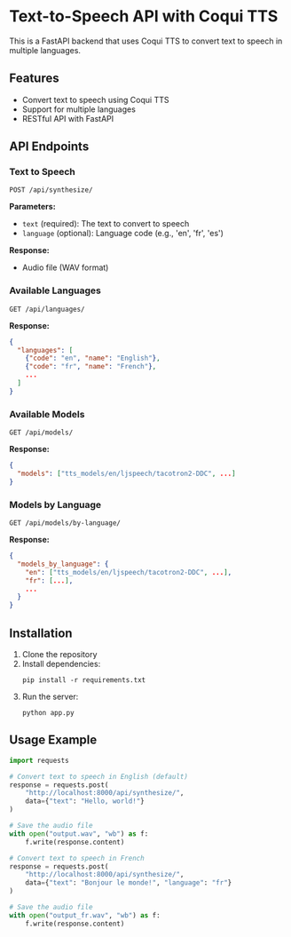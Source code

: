 # Text-to-Speech API with Coqui TTS

This is a FastAPI backend that uses Coqui TTS to convert text to speech in multiple languages.

## Features

- Convert text to speech using Coqui TTS
- Support for multiple languages
- RESTful API with FastAPI

## API Endpoints

### Text to Speech

```
POST /api/synthesize/
```

**Parameters:**

- `text` (required): The text to convert to speech
- `language` (optional): Language code (e.g., 'en', 'fr', 'es')

**Response:**

- Audio file (WAV format)

### Available Languages

```
GET /api/languages/
```

**Response:**

```json
{
  "languages": [
    {"code": "en", "name": "English"},
    {"code": "fr", "name": "French"},
    ...
  ]
}
```

### Available Models

```
GET /api/models/
```

**Response:**

```json
{
  "models": ["tts_models/en/ljspeech/tacotron2-DDC", ...]
}
```

### Models by Language

```
GET /api/models/by-language/
```

**Response:**

```json
{
  "models_by_language": {
    "en": ["tts_models/en/ljspeech/tacotron2-DDC", ...],
    "fr": [...],
    ...
  }
}
```

## Installation

1. Clone the repository
2. Install dependencies:
   ```
   pip install -r requirements.txt
   ```
3. Run the server:
   ```
   python app.py
   ```

## Usage Example

```python
import requests

# Convert text to speech in English (default)
response = requests.post(
    "http://localhost:8000/api/synthesize/",
    data={"text": "Hello, world!"}
)

# Save the audio file
with open("output.wav", "wb") as f:
    f.write(response.content)

# Convert text to speech in French
response = requests.post(
    "http://localhost:8000/api/synthesize/",
    data={"text": "Bonjour le monde!", "language": "fr"}
)

# Save the audio file
with open("output_fr.wav", "wb") as f:
    f.write(response.content)
```
